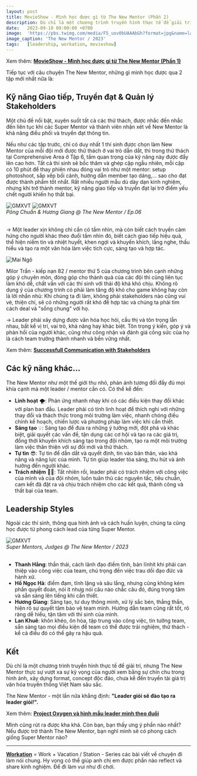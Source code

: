 ```yaml
---
layout: post
title: MovieShow - Mình học được gì từ The New Mentor (Phần 2)
description: Dù chỉ là một chương trình truyền hình thực tế để giải trí, nhưng The New Mentor thực sự vượt xa sự kỳ vọng của người xem và một lần nữa khẳng định: "Leader giỏi sẽ đào tạo ra leader giỏi!" 😲
date:   2023-09-18 09:00:00 +0700
image:  'https://pbs.twimg.com/media/F5_uov0bUAAAbGh?format=jpg&name=large'
image_caption: 'The New Mentor / 2023'
tags:   [leadership, workation, movieshow]
---
```


Xem thêm: **[MovieShow - Mình học được gì từ The New Mentor (Phần 1)](/blog/movieshow-minh-hoc-duoc-gi-tu-the-new-mentor-phan-1)**

Tiếp tục với câu chuyện The New Mentor, những gì mình học được qua 2 tập mới nhất nữa là:


## Kỹ năng Giao tiếp, Truyền đạt & Quản lý Stakeholders

Một chủ đề nổi bật, xuyên suốt tất cả các thử thách, được nhắc đến nhắc đến liên tục khi các Super Mentor và thành viên nhận xét về New Mentor là khả năng điều phối và truyền đạt thông tin.

Nếu như các tập trước, chỉ có duy nhất 1 thí sinh được chọn làm New Mentor của mỗi đội mới được thử thách ở vai trò dẫn dắt, thì trong thử thách tại Comprehensive Area ở Tập 6, tầm quan trọng của kỹ năng này được đẩy lên cao hơn. Tất cả thí sinh sẽ bốc thăm và ghép cặp ngẫu nhiên, mỗi cặp có 10 phút để thay phiên nhau đóng vai trò như một mentor: setup photoshoot, sắp xếp bối cảnh, hướng dẫn member tạo dáng,... sao cho đạt được thành phẩm tốt nhẩt. Rất nhiều người mẫu dù dày dạn kinh nghiệm, nhưng khi trở thành mentor, kỹ năng giao tiếp và truyền đạt lại trở điểm yếu chết người khiến họ thất bại.

<div class="gallery-box">
  <div class="gallery">
    <img src="https://pbs.twimg.com/media/F6VAOTgbUAAmO3R?format=jpg&name=large" loading="lazy" alt="GMXVT">
    <img src="https://pbs.twimg.com/media/F6VAPfEaMAAqXGK?format=jpg&name=large" loading="lazy" alt="GMXVT">
  </div>
  <em>Pông Chuẩn & Hương Giang @ The New Mentor / Ep.06</em>
</div>
<br>

→ Một leader xịn không chỉ cần có tầm nhìn, mà còn biết cách truyền cảm hứng cho người khác theo đuổi tầm nhìn đó, biết cách giao tiếp hiệu quả, thể hiện niềm tin và nhiệt huyết, khen ngợi và khuyến khích, lắng nghe, thấu hiểu và tạo ra một văn hóa làm việc tích cực, sáng tạo và hợp tác.

![Mai Ngô](https://pbs.twimg.com/media/F6U2Xq4aYAA69g_?format=jpg&name=large)

Milor Trần - kiếp nạn 82 / mentor thứ 5 của chương trình bên cạnh những góp ý chuyên môn, đóng góp cho thành quả của các đội thì cũng liên tục làm khó dễ, chất vấn với các thí sinh với thái độ khá khó chịu. Không rõ dụng ý của chương trình có phải làm tăng độ khó cho game không hay còn là lời nhắn nhủ: Khi chúng ta đi làm, không phải stakeholders nào cũng vui vẻ, thiện chí, sẽ có những người rất khó để hợp tác và chúng ta phải tìm cách deal và "sống chung" với họ.

→ Leader phải xây dựng được văn hóa học hỏi, cầu thị và tôn trọng lẫn nhau, bất kể vị trí, vai trò, khả năng hay khác biệt. Tôn trọng ý kiến, góp ý và phản hồi của người khác, cũng như công nhận và đánh giá công sức của họ là cách team trưởng thành nhanh và bền vững nhất.

Xem thêm: **[Successfull Communication with Stakeholders](/blog/successful-communication-with-stakeholders-part-1)**



## Các kỹ năng khác...

The New Mentor như một thế giới thu nhỏ, phản ánh tương đối đầy đủ mọi khía cạnh mà một leader / mentor cần có. Có thể kể đến:

- **Linh hoạt** 🌪️: Phản ứng nhanh nhạy khi có các điều kiện thay đổi khác với plan ban đầu. Leader phải có tính linh hoạt để thích nghi với những thay đổi và thách thức trong môi trường làm việc, nhanh chóng điều chỉnh kế hoạch, chiến lược và phương pháp làm việc khi cần thiết.
- **Sáng tạo** 💡: Sáng tạo để đưa ra những ý tưởng mới, đột phá và khác biệt, giải quyết các vấn đề, tận dụng các cơ hội và tạo ra các giá trị, đồng thời khuyến khích sáng tạo trong đội nhóm, tạo ra một môi trường làm việc thân thiện với sự đổi mới và thử thách.
- **Tự tin** 😎: Tự tin để dẫn dắt và quyết định, tin vào bản thân, vào khả năng và năng lực của mình. Tự tin giúp leader tỏa sáng, thu hút và ảnh hưởng đến người khác.
- **Trách nhiệm** 💪🏻: Tất nhiên rồi, leader phải có trách nhiệm với công việc của mình và của đội nhóm, luôn tuân thủ các nguyên tắc, tiêu chuẩn, cam kết đã đặt ra và chịu trách nhiệm cho các kết quả, thành công và thất bại của team.



## Leadership Styles

Ngoài các thí sinh, thông qua hình ảnh và cách huấn luyện, chúng ta cũng học được từ phong cách lead của từng Super Mentor.

<div class="gallery-box">
  <div class="gallery">
    <img src="https://pbs.twimg.com/media/F6VUnmIaIAAh7YB?format=jpg&name=large" loading="lazy" alt="GMXVT">
  </div>
  <em>Super Mentors, Judges @ The New Mentor / 2023</em>
</div>
<br>

- **Thanh Hằng**: thần thái, cách lãnh đạo điềm tĩnh, bản lĩnhít khi phải can thiệp vào công việc của team, chú trọng đến việc trau dồi đạo đức và hành xử.
- **Hồ Ngọc Hà**: điềm đạm, tĩnh lặng và sâu lắng, nhưng cũng không kém phần quyết đoán, nói ít nhưg nói câu nào chắc câu đó, đúng trọng tâm và sẵn sàng lên tiếng khi cần thiết.
- **Hương Giang**: Sáng tạo, tư duy thông minh, xử lý sắc bén, thẳng thắn, hiện rõ sự quyết tâm bảo vệ team mình. Hướng dẫn team cũng rất tốt, rõ ràng dễ hiểu, tận tâm với thí sinh của mình.
- **Lan Khuê**: khôn khéo, ôn hòa, tập trung vào công việc, tin tưởng team, sẵn sàng tạo mọi điều kiện để team có thể được trải nghiệm, thử thách - kể cả điều đó có thể gây ra hậu quả.


## Kết

Dù chỉ là một chương trình truyền hình thực tế để giải trí, nhưng The New Mentor thực sự vượt xa sự kỳ vọng của người xem bằng sự chỉn chu trong hình ảnh, xây dựng format, concept độc đáo, chưa kể đến truyền tải giá trị văn hóa truyền thống Việt Nam sâu sắc.

The New Mentor - một lần nữa khẳng định: **"Leader giỏi sẽ đào tạo ra leader giỏi!".**

Xem thêm: **[Project Oxygen và hình mẫu leader mình theo đuổi](/blog/project-oxygen-va-hinh-mau-leader-minh-theo-duoi)**

Mình cũng rút ra được kha khá. Còn bạn, bạn thấy ưng ý phần nào nhất? Nếu được trở thành The New Mentor, bạn nghĩ mình sẽ có phong cách giống Super Mentor nào? 



___

**[Workation](/tags/?tag=workation)** = Work + Vacation / Station - Series các bài viết về chuyện đi làm nói chung. Hy vọng có thể giúp anh chị em được phần nào reflect và share kinh nghiệm. Để đi làm vui như đi chơi.
